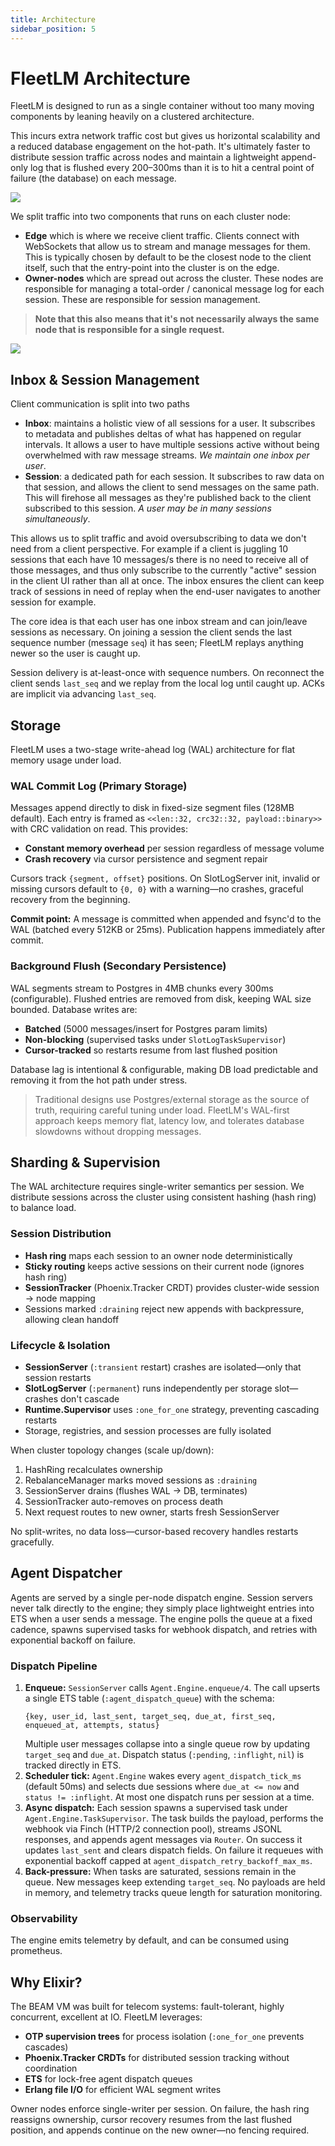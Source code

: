 ```yaml
---
title: Architecture
sidebar_position: 5
---
```


# FleetLM Architecture

FleetLM is designed to run as a single container without too many moving components by leaning heavily on a clustered architecture.

This incurs extra network traffic cost but gives us horizontal scalability and a reduced database engagement on the hot-path. It's ultimately faster to distribute session traffic across nodes and maintain a lightweight append-only log that is flushed every 200–300ms than it is to hit a central point of failure (the database) on each message.

![](./img/high-level-clustered.png)

We split traffic into two components that runs on each cluster node:

* **Edge** which is where we receive client traffic. Clients connect with WebSockets that allow us to stream and manage messages for them. This is typically chosen by default to be the closest node to the client itself, such that the entry-point into the cluster is on the edge.
* **Owner-nodes** which are spread out across the cluster. These nodes are responsible for managing a total-order / canonical message log for each session. These are responsible for session management.

> **Note that this also means that it's not necessarily always the same node that is responsible for a single request.**

![](./img/architecture.png)

## Inbox & Session Management

Client communication is split into two paths

- **Inbox**: maintains a holistic view of all sessions for a user. It subscribes to metadata and publishes deltas of what has happened on regular intervals. It allows a user to have multiple sessions active without being overwhelmed with raw message streams. *We maintain one inbox per user*.
- **Session**: a dedicated path for each session. It subscribes to raw data on that session, and allows the client to send messages on the same path. This will firehose all messages as they're published back to the client subscribed to this session. *A user may be in many sessions simultaneously*.

This allows us to split traffic and avoid oversubscribing to data we don't need from a client perspective. For example if a client is juggling 10 sessions that each have 10 messages/s there is no need to receive all of those messages, and thus only subscribe to the currently "active" session in the client UI rather than all at once. The inbox ensures the client can keep track of sessions in need of replay when the end-user navigates to another session for example.

The core idea is that each user has one inbox stream and can join/leave sessions as necessary. On joining a session the client sends the last sequence number (message `seq`) it has seen; FleetLM replays anything newer so the user is caught up.

Session delivery is at-least-once with sequence numbers. On reconnect the client sends `last_seq` and we replay from the local log until caught up. ACKs are implicit via advancing `last_seq`.

## Storage

FleetLM uses a two-stage write-ahead log (WAL) architecture for flat memory usage under load.

### WAL Commit Log (Primary Storage)

Messages append directly to disk in fixed-size segment files (128MB default). Each entry is framed as `<<len::32, crc32::32, payload::binary>>` with CRC validation on read. This provides:

- **Constant memory overhead** per session regardless of message volume
- **Crash recovery** via cursor persistence and segment repair

Cursors track `{segment, offset}` positions. On SlotLogServer init, invalid or missing cursors default to `{0, 0}` with a warning—no crashes, graceful recovery from the beginning.

**Commit point:** A message is committed when appended and fsync'd to the WAL (batched every 512KB or 25ms). Publication happens immediately after commit.

### Background Flush (Secondary Persistence)

WAL segments stream to Postgres in 4MB chunks every 300ms (configurable). Flushed entries are removed from disk, keeping WAL size bounded. Database writes are:

- **Batched** (5000 messages/insert for Postgres param limits)
- **Non-blocking** (supervised tasks under `SlotLogTaskSupervisor`)
- **Cursor-tracked** so restarts resume from last flushed position

Database lag is intentional & configurable, making DB load predictable and removing it from the hot path under stress.

> Traditional designs use Postgres/external storage as the source of truth, requiring careful tuning under load. FleetLM's WAL-first approach keeps memory flat, latency low, and tolerates database slowdowns without dropping messages.

## Sharding & Supervision

The WAL architecture requires single-writer semantics per session. We distribute sessions across the cluster using consistent hashing (hash ring) to balance load.

### Session Distribution

- **Hash ring** maps each session to an owner node deterministically
- **Sticky routing** keeps active sessions on their current node (ignores hash ring)
- **SessionTracker** (Phoenix.Tracker CRDT) provides cluster-wide session → node mapping
- Sessions marked `:draining` reject new appends with backpressure, allowing clean handoff

### Lifecycle & Isolation

- **SessionServer** (`:transient` restart) crashes are isolated—only that session restarts
- **SlotLogServer** (`:permanent`) runs independently per storage slot—crashes don't cascade
- **Runtime.Supervisor** uses `:one_for_one` strategy, preventing cascading restarts
- Storage, registries, and session processes are fully isolated

When cluster topology changes (scale up/down):
1. HashRing recalculates ownership
2. RebalanceManager marks moved sessions as `:draining`
3. SessionServer drains (flushes WAL → DB, terminates)
4. SessionTracker auto-removes on process death
5. Next request routes to new owner, starts fresh SessionServer

No split-writes, no data loss—cursor-based recovery handles restarts gracefully.

## Agent Dispatcher

Agents are served by a single per-node dispatch engine. Session servers never talk directly to the engine; they simply place lightweight entries into ETS when a user sends a message. The engine polls the queue at a fixed cadence, spawns supervised tasks for webhook dispatch, and retries with exponential backoff on failure.

### Dispatch Pipeline

1. **Enqueue:** `SessionServer` calls `Agent.Engine.enqueue/4`. The call upserts a single ETS table (`:agent_dispatch_queue`) with the schema:
   ```
   {key, user_id, last_sent, target_seq, due_at, first_seq, enqueued_at, attempts, status}
   ```
   Multiple user messages collapse into a single queue row by updating `target_seq` and `due_at`. Dispatch status (`:pending`, `:inflight`, `nil`) is tracked directly in ETS.
2. **Scheduler tick:** `Agent.Engine` wakes every `agent_dispatch_tick_ms` (default 50ms) and selects due sessions where `due_at <= now` and `status != :inflight`. At most one dispatch runs per session at a time.
3. **Async dispatch:** Each session spawns a supervised task under `Agent.Engine.TaskSupervisor`. The task builds the payload, performs the webhook via Finch (HTTP/2 connection pool), streams JSONL responses, and appends agent messages via `Router`. On success it updates `last_sent` and clears dispatch fields. On failure it requeues with exponential backoff capped at `agent_dispatch_retry_backoff_max_ms`.
4. **Back-pressure:** When tasks are saturated, sessions remain in the queue. New messages keep extending `target_seq`. No payloads are held in memory, and telemetry tracks queue length for saturation monitoring.

### Observability

The engine emits telemetry by default, and can be consumed using prometheus.

## Why Elixir?

The BEAM VM was built for telecom systems: fault-tolerant, highly concurrent, excellent at IO. FleetLM leverages:

- **OTP supervision trees** for process isolation (`:one_for_one` prevents cascades)
- **Phoenix.Tracker CRDTs** for distributed session tracking without coordination
- **ETS** for lock-free agent dispatch queues
- **Erlang file I/O** for efficient WAL segment writes

Owner nodes enforce single-writer per session. On failure, the hash ring reassigns ownership, cursor recovery resumes from the last flushed position, and appends continue on the new owner—no fencing required.
